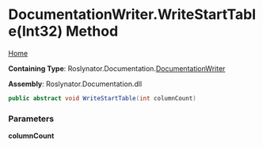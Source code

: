 <a name="_top"></a>

# DocumentationWriter\.WriteStartTable\(Int32\) Method

[Home](../../../../README.md#_top)

**Containing Type**: Roslynator\.Documentation\.[DocumentationWriter](../README.md#_top)

**Assembly**: Roslynator\.Documentation\.dll

```csharp
public abstract void WriteStartTable(int columnCount)
```

### Parameters

**columnCount**